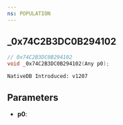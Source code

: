 ```yaml
---
ns: POPULATION
---
```

## _0x74C2B3DC0B294102

```c
// 0x74C2B3DC0B294102
void _0x74C2B3DC0B294102(Any p0);
```

```
NativeDB Introduced: v1207
```

## Parameters
* **p0**:
